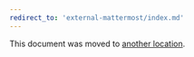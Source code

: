 ```yaml
---
redirect_to: 'external-mattermost/index.md'
---
```


This document was moved to [another location](external-mattermost/index.md).
